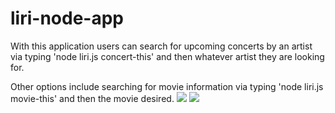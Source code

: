 # liri-node-app

With this application users can search for upcoming concerts by an artist via typing 'node liri.js concert-this' and then whatever artist they are looking for.

Other options include searching for movie information via typing 'node liri.js movie-this' and then the movie desired.
<img src="./images/liri.concert.PNG">
<img src="./images/liri.movie.PNG">
